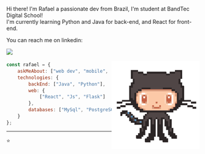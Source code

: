 
Hi there! I'm Rafael a passionate dev from Brazil, I'm student at BandTec Digital School! <br>
I'm currently learning Python and Java for back-end, and React for front-end.

You can reach me on linkedin:


<a href="https://www.linkedin.com/in/rafaelholland/" target="_blank"><img src="https://www.vectorico.com/download/social_media/LinkedIn-Icon-Dark.png" width="50"></a>

 <img align='right' src="https://raw.githubusercontent.com/iCharlesZ/FigureBed/master/img/octocat.gif" width="230">

```javascript
const rafael = {
    askMeAbout: ["web dev", "mobile", "tech", "game development","3D Animation"],
    technologies: {
        backEnd: ["Java", "Python"],
        web: {
            ["React", "Js", "Flask"]
        },
        databases: ["MySql", "PostgreSQL"],
    }
};
```
---

⭐️
